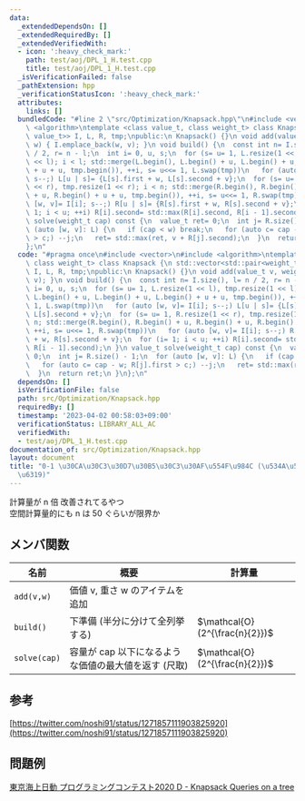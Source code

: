 ```yaml
---
data:
  _extendedDependsOn: []
  _extendedRequiredBy: []
  _extendedVerifiedWith:
  - icon: ':heavy_check_mark:'
    path: test/aoj/DPL_1_H.test.cpp
    title: test/aoj/DPL_1_H.test.cpp
  _isVerificationFailed: false
  _pathExtension: hpp
  _verificationStatusIcon: ':heavy_check_mark:'
  attributes:
    links: []
  bundledCode: "#line 2 \"src/Optimization/Knapsack.hpp\"\n#include <vector>\n#include\
    \ <algorithm>\ntemplate <class value_t, class weight_t> class Knapsack {\n std::vector<std::pair<weight_t,\
    \ value_t>> I, L, R, tmp;\npublic:\n Knapsack() {}\n void add(value_t v, weight_t\
    \ w) { I.emplace_back(w, v); }\n void build() {\n  const int n= I.size(), l= n\
    \ / 2, r= n - l;\n  int i= 0, u, s;\n  for (s= u= 1, L.resize(1 << l), tmp.resize(1\
    \ << l); i < l; std::merge(L.begin(), L.begin() + u, L.begin() + u, L.begin()\
    \ + u + u, tmp.begin()), ++i, s= u<<= 1, L.swap(tmp))\n   for (auto [w, v]= I[i];\
    \ s--;) L[u | s]= {L[s].first + w, L[s].second + v};\n  for (s= u= 1, R.resize(1\
    \ << r), tmp.resize(1 << r); i < n; std::merge(R.begin(), R.begin() + u, R.begin()\
    \ + u, R.begin() + u + u, tmp.begin()), ++i, s= u<<= 1, R.swap(tmp))\n   for (auto\
    \ [w, v]= I[i]; s--;) R[u | s]= {R[s].first + w, R[s].second + v};\n  for (i=\
    \ 1; i < u; ++i) R[i].second= std::max(R[i].second, R[i - 1].second);\n }\n value_t\
    \ solve(weight_t cap) const {\n  value_t ret= 0;\n  int j= R.size() - 1;\n  for\
    \ (auto [w, v]: L) {\n   if (cap < w) break;\n   for (auto c= cap - w; R[j].first\
    \ > c;) --j;\n   ret= std::max(ret, v + R[j].second);\n  }\n  return ret;\n }\n\
    };\n"
  code: "#pragma once\n#include <vector>\n#include <algorithm>\ntemplate <class value_t,\
    \ class weight_t> class Knapsack {\n std::vector<std::pair<weight_t, value_t>>\
    \ I, L, R, tmp;\npublic:\n Knapsack() {}\n void add(value_t v, weight_t w) { I.emplace_back(w,\
    \ v); }\n void build() {\n  const int n= I.size(), l= n / 2, r= n - l;\n  int\
    \ i= 0, u, s;\n  for (s= u= 1, L.resize(1 << l), tmp.resize(1 << l); i < l; std::merge(L.begin(),\
    \ L.begin() + u, L.begin() + u, L.begin() + u + u, tmp.begin()), ++i, s= u<<=\
    \ 1, L.swap(tmp))\n   for (auto [w, v]= I[i]; s--;) L[u | s]= {L[s].first + w,\
    \ L[s].second + v};\n  for (s= u= 1, R.resize(1 << r), tmp.resize(1 << r); i <\
    \ n; std::merge(R.begin(), R.begin() + u, R.begin() + u, R.begin() + u + u, tmp.begin()),\
    \ ++i, s= u<<= 1, R.swap(tmp))\n   for (auto [w, v]= I[i]; s--;) R[u | s]= {R[s].first\
    \ + w, R[s].second + v};\n  for (i= 1; i < u; ++i) R[i].second= std::max(R[i].second,\
    \ R[i - 1].second);\n }\n value_t solve(weight_t cap) const {\n  value_t ret=\
    \ 0;\n  int j= R.size() - 1;\n  for (auto [w, v]: L) {\n   if (cap < w) break;\n\
    \   for (auto c= cap - w; R[j].first > c;) --j;\n   ret= std::max(ret, v + R[j].second);\n\
    \  }\n  return ret;\n }\n};\n"
  dependsOn: []
  isVerificationFile: false
  path: src/Optimization/Knapsack.hpp
  requiredBy: []
  timestamp: '2023-04-02 00:58:03+09:00'
  verificationStatus: LIBRARY_ALL_AC
  verifiedWith:
  - test/aoj/DPL_1_H.test.cpp
documentation_of: src/Optimization/Knapsack.hpp
layout: document
title: "0-1 \u30CA\u30C3\u30D7\u30B5\u30C3\u30AF\u554F\u984C (\u534A\u5206\u5168\u5217\
  \u6319)"
---
```

計算量が n 倍 改善されてるやつ \
空間計算量的にも n は 50 ぐらいが限界か
## メンバ関数

| 名前         | 概要                                                 | 計算量                         |
| ------------ | ---------------------------------------------------- | ------------------------------ |
| `add(v,w)`   | 価値 v, 重さ w のアイテムを追加                      |                                |
| `build()`    | 下準備 (半分に分けて全列挙する)                      | $\mathcal{O}(2^{\frac{n}{2}})$ |
| `solve(cap)` | 容量が cap 以下になるような価値の最大値を返す (尺取) | $\mathcal{O}(2^{\frac{n}{2}})$ |

## 参考
[https://twitter.com/noshi91/status/1271857111903825920](https://twitter.com/noshi91/status/1271857111903825920) 
## 問題例
[東京海上日動 プログラミングコンテスト2020 D - Knapsack Queries on a tree](https://atcoder.jp/contests/tokiomarine2020/tasks/tokiomarine2020_d)